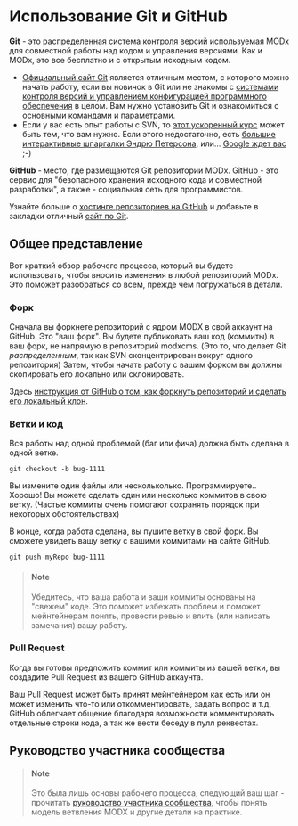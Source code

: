 # Использование Git и GitHub

__Git__ - это распределенная система контроля версий используемая MODx для совместной работы над кодом и управления версиями. Как и MODx, это все бесплатно и с открытым исходным кодом.

* [Официальный сайт Git](http://git-scm.com/) является отличным местом, с которого можно начать работу, если вы новичок в Git или не знакомы с [системами контроля версий и управлением конфигурацией программного обеспечения](http://ru.wikipedia.org/wiki/%D0%A1%D0%B8%D1%81%D1%82%D0%B5%D0%BC%D0%B0_%D1%83%D0%BF%D1%80%D0%B0%D0%B2%D0%BB%D0%B5%D0%BD%D0%B8%D1%8F_%D0%B2%D0%B5%D1%80%D1%81%D0%B8%D1%8F%D0%BC%D0%B8) в целом. Вам нужно установить Git и ознакомиться с основными командами и параметрами.
* Если у вас есть опыт работы c SVN, то [этот ускоренный курс](http://git.or.cz/course/svn.html) может быть тем, что вам нужно.
Если этого недостаточно, есть [большие интерактивные шпаргалки Эндрю Петерсона](http://www.ndpsoftware.com/git-cheatsheet.html), или... [Google ждет вас](http://lmgtfy.com/?q=git+svn) ;-)

__GitHub__ - место, где размещаются Git репозитории MODx. GitHub - это сервис для "безопасного хранения исходного кода и совместной разработки", а также - социальная сеть для программистов.

Узнайте больше о [хостинге репозиториев на GitHub](https://github.com/features/hosting) и добавьте в закладки отличный [сайт по Git](http://gitref.org/).

## Общее представление

Вот краткий обзор рабочего процесса, который вы будете использовать, чтобы вносить изменения в любой репозиторий MODx. Это поможет разобраться со всем, прежде чем погружаться в детали.

### Форк 

Сначала вы форкнете репозиторий с ядром MODX в свой аккаунт на GitHub. Это "ваш форк". Вы будете публиковать ваш код (коммиты) в ваш форк, не напрямую в репозиторий modxcms. (Это то, что делает Git _распределенным_, так как SVN сконцентрирован вокруг одного репозитория)
Затем, чтобы начать работу с вашим форком вы должны скопировать его локально или склонировать.

Здесь [инструкция от GitHub о том, как форкнуть репозиторий и сделать его локальный клон](http://help.github.com/fork-a-repo/).

### Ветки и код

Вся работы над одной проблемой (баг или фича) должна быть сделана в одной ветке.

```
git checkout -b bug-1111
```

Вы измените один файлы или нескольколько. Программируете.. Хорошо! Вы можете сделать один или несколько коммитов в свою ветку. (Частые коммиты очень помогают сохранять порядок при некоторых обстоятельствах)

В конце, когда работа сделана, вы пушите ветку в свой форк. Вы сможете увидеть вашу ветку с вашими коммитами на сайте GitHub.

```
git push myRepo bug-1111
```
> #### Note
> Убедитесь, что ваша работа и ваши коммиты основаны на "свежем" коде. Это поможет избежать проблем и поможет мейнтейнерам понять, провести ревью и влить (или написать замечания) вашу работу.

### Pull Request 

Когда вы готовы предложить коммит или коммиты из вашей ветки, вы создадите Pull Request из вашего GitHub аккаунта.

Ваш Pull Request может быть принят мейнтейнером как есть или он может изменить что-то или откомментировать, задать вопрос и т.д. GitHub облегчает общение благодаря возможности комментировать отдельные строки кода, а так же вести беседу в пулл реквестах.

## Руководство участника сообщества

> #### Note
> Это была лишь основы рабочего процесса, следующий ваш шаг - прочитать [руководство участника сообщества](./Community-Contributors-Guide.md), чтобы понять модель ветвления MODX и другие детали на практике.
